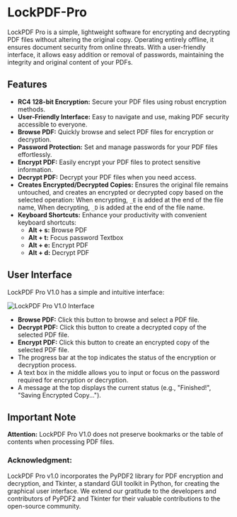 # LockPDF-Pro
LockPDF Pro is a simple, lightweight software for encrypting and decrypting PDF files without altering the original copy. Operating entirely offline, it ensures document security from online threats. With a user-friendly interface, it allows easy addition or removal of passwords, maintaining the integrity and original content of your PDFs.

## Features

- **RC4 128-bit Encryption:** Secure your PDF files using robust encryption methods.
- **User-Friendly Interface:** Easy to navigate and use, making PDF security accessible to everyone.
- **Browse PDF:** Quickly browse and select PDF files for encryption or decryption.
- **Password Protection:** Set and manage passwords for your PDF files effortlessly.
- **Encrypt PDF:** Easily encrypt your PDF files to protect sensitive information.
- **Decrypt PDF:** Decrypt your PDF files when you need access.
- **Creates Encrypted/Decrypted Copies:** Ensures the original file remains untouched, and creates an encrypted or decrypted copy based on the selected operation: When encrypting, `_E` is added at the end of the file name, When decrypting, `_D` is added at the end of the file name.
- **Keyboard Shortcuts:** Enhance your productivity with convenient keyboard shortcuts:
  - **Alt + s:** Browse PDF
  - **Alt + t:** Focus password Textbox
  - **Alt + e:** Encrypt PDF
  - **Alt + d:** Decrypt PDF

## User Interface

LockPDF Pro V1.0 has a simple and intuitive interface:

![LockPDF Pro V1.0 Interface](./path/to/image.png)

- **Browse PDF:** Click this button to browse and select a PDF file.
- **Decrypt PDF:** Click this button to create a decrypted copy of the selected PDF file.
- **Encrypt PDF:** Click this button to create an encrypted copy of the selected PDF file.
- The progress bar at the top indicates the status of the encryption or decryption process.
- A text box in the middle allows you to input or focus on the password required for encryption or decryption.
- A message at the top displays the current status (e.g., "Finished!", "Saving Encrypted Copy...").

## Important Note

**Attention:** LockPDF Pro V1.0 does not preserve bookmarks or the table of contents when processing PDF files.

  
### Acknowledgment:
LockPDF Pro v1.0 incorporates the PyPDF2 library for PDF encryption and decryption,
and Tkinter, a standard GUI toolkit in Python, for creating the graphical user 
interface. We extend our gratitude to the developers and contributors of PyPDF2 
and Tkinter for their valuable contributions to the open-source community.
